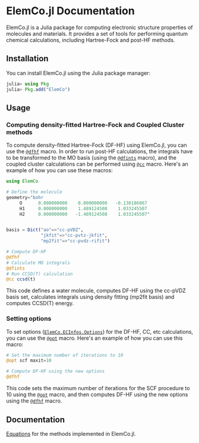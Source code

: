 # ElemCo.jl Documentation


ElemCo.jl is a Julia package for computing electronic structure properties of molecules and materials. It provides a set of tools for performing quantum chemical calculations, including Hartree-Fock and post-HF methods.

## Installation

You can install ElemCo.jl using the Julia package manager:

```julia
julia> using Pkg
julia> Pkg.add("ElemCo")
```

## Usage

### Computing density-fitted Hartree-Fock and Coupled Cluster methods

To compute density-fitted Hartree-Fock (DF-HF) using ElemCo.jl, you can use the [`@dfhf`](@ref) macro. In order to run post-HF calculations, the integrals have to be transformed to the MO basis (using the [`@dfints`](@ref) macro), and
the coupled cluster calculations can be performed using [`@cc`](@ref) macro. Here's an example of how you can use these macros:

```julia
using ElemCo

# Define the molecule
geometry="bohr
     O      0.000000000    0.000000000   -0.130186067
     H1     0.000000000    1.489124508    1.033245507
     H2     0.000000000   -1.489124508    1.033245507"


basis = Dict("ao"=>"cc-pVDZ",
             "jkfit"=>"cc-pvtz-jkfit",
             "mp2fit"=>"cc-pvdz-rifit")

# Compute DF-HF 
@dfhf
# Calculate MO integrals 
@dfints
# Run CCSD(T) calculation
@cc ccsd(t)
```

This code defines a water molecule, computes DF-HF using the cc-pVDZ basis set, calculates integrals using density fitting (mp2fit basis) and computes CCSD(T) energy.

### Setting options

To set options ([`ElemCo.ECInfos.Options`](@ref)) for the DF-HF, CC, etc calculations, you can use the [`@opt`](@ref) macro. Here's an example of how you can use this macro:

```julia
# Set the maximum number of iterations to 10
@opt scf maxit=10

# Compute DF-HF using the new options
@dfhf
```

This code sets the maximum number of iterations for the SCF procedure to 10 using the [`@opt`](@ref) macro, and then computes DF-HF using the new options using the [`@dfhf`](@ref) macro.

## Documentation

[Equations](./assets/equations.pdf) for the methods implemented in ElemCo.jl.
